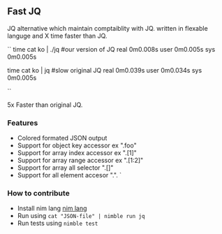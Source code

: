 ## Fast JQ

JQ alternative which maintain comptaiblity with JQ. written in flexable languge and X time faster than JQ.

``
time cat ko | ./jq #our version of JQ
real    0m0.008s
user    0m0.005s
sys     0m0.005s

time cat ko | jq #slow original JQ
real    0m0.039s
user    0m0.034s
sys     0m0.005s


``

5x Faster than original JQ.

### Features

- Colored formated JSON output
- Support for object key accessor ex ".foo"
- Support for array index accessor ex ".[1]"
- Support for array range accessor ex ".[1:2]"
- Support for array all selector ".[]"
- Support for all element accesor ".".
`
### How to contribute 

- Install nim lang [nim lang](https://nim-lang.org/install.html)
- Run using `cat "JSON-file" | nimble run jq`
- Run tests using `nimble test`
